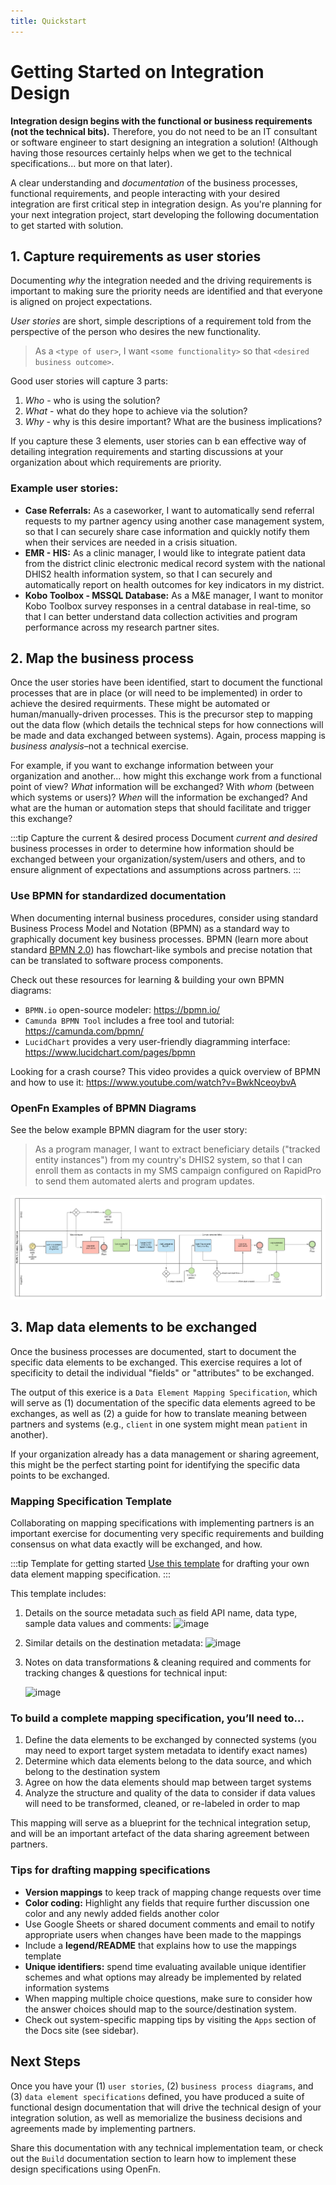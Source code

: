 ```yaml
---
title: Quickstart
---
```


# Getting Started on Integration Design

**Integration design begins with the functional or business requirements (not the
technical bits).** Therefore, you do not need to be an IT consultant or software
engineer to start designing an integration a solution! (Although having those
resources certainly helps when we get to the technical specifications... but
more on that later).

A clear understanding and _documentation_ of the business processes, functional
requirements, and people interacting with your desired integration are first
critical step in integration design. As you're planning for your next
integration project, start developing the following documentation to get started
with solution.

## 1. Capture requirements as user stories

Documenting _why_ the integration needed and the driving requirements is
important to making sure the priority needs are identified and that everyone is
aligned on project expectations.

_User stories_ are short, simple descriptions of a requirement told from the
perspective of the person who desires the new functionality.

> As a `<type of user>`, I want `<some functionality>` so that
> `<desired business outcome>`.

Good user stories will capture 3 parts:

1. _Who_ - who is using the solution?
2. _What_ - what do they hope to achieve via the solution?
3. _Why_ - why is this desire important? What are the business implications?

If you capture these 3 elements, user stories can b ean effective way of
detailing integration requirements and starting discussions at your organization
about which requirements are priority.

### Example user stories:

- **Case Referrals:** As a caseworker, I want to automatically send referral
  requests to my partner agency using another case management system, so that I
  can securely share case information and quickly notify them when their
  services are needed in a crisis situation.
- **EMR - HIS:** As a clinic manager, I would like to integrate patient data
  from the district clinic electronic medical record system with the national
  DHIS2 health information system, so that I can securely and automatically
  report on health outcomes for key indicators in my district.
- **Kobo Toolbox - MSSQL Database:** As a M&E manager, I want to monitor Kobo
  Toolbox survey responses in a central database in real-time, so that I can
  better understand data collection activities and program performance across my
  research partner sites.

## 2. Map the business process

Once the user stories have been identified, start to document the functional
processes that are in place (or will need to be implemented) in order to achieve
the desired requirments. These might be automated or human/manually-driven
processes. This is the precursor step to mapping out the data flow (which
details the technical steps for how connections will be made and data exchanged
between systems). Again, process mapping is _business analysis_–not a technical
exercise.

For example, if you want to exchange information between your organization and
another... how might this exchange work from a functional point of view? _What_
information will be exchanged? With _whom_ (between which systems or users)?
_When_ will the information be exchanged? And what are the human or automation
steps that should facilitate and trigger this exchange?

:::tip Capture the current & desired process
Document _current and desired_ business processes in order to determine
how information should be exchanged between your organization/system/users and
others, and to ensure alignment of expectations and assumptions across partners.
:::

### Use BPMN for standardized documentation

When documenting internal business procedures, consider using standard Business
Process Model and Notation (BPMN) as a standard way to graphically document key
business processes. BPMN (learn more about standard
[BPMN 2.0](https://www.omg.org/spec/BPMN/2.0/)) has flowchart-like symbols and
precise notation that can be translated to software process components.

Check out these resources for learning & building your own BPMN diagrams:

- `BPMN.io` open-source modeler: https://bpmn.io/
- `Camunda BPMN Tool` includes a free tool and tutorial:
  https://camunda.com/bpmn/
- `LucidChart` provides a very user-friendly diagramming interface:
  https://www.lucidchart.com/pages/bpmn

Looking for a crash course? This video provides a quick overview of BPMN and how
to use it: https://www.youtube.com/watch?v=BwkNceoybvA

### OpenFn Examples of BPMN Diagrams

See the below example BPMN diagram for the user story:

> As a program manager, I want to extract beneficiary details ("tracked entity instances") from my country's DHIS2 system, so that I can enroll them as contacts in my SMS campaign configured on RapidPro to send them automated alerts and program updates.

<img src="/img/sample-bpmn.png" url />

## 3. Map data elements to be exchanged
Once the business processes are documented, start to document the specific data elements to be exchanged. This exercise requires a lot of specificity to detail the individual "fields" or "attributes" to be exchanged.  

The output of this exerice is a `Data Element Mapping Specification`, which will serve as (1) documentation of the specific data elements agreed to be exchanges, as well as (2) a guide for how to translate meaning between partners and systems (e.g., `client` in one system might mean `patient` in another). 

If your organization already has a data management or sharing agreement, this might be the perfect starting point for identifying the specific data points to be exchanged. 

### Mapping Specification Template
Collaborating on mapping specifications with implementing partners is an important exercise for documenting very specific requirements and building consensus on what data exactly will be exchanged, and how. 

:::tip Template for getting started
[Use this template](https://docs.google.com/spreadsheets/d/1IqTIgOzyOztEevXbgY_4uE8Y8tiHXufZXx-IyJZase0/edit?usp=sharing) for drafting your own data element mapping specification. 
:::

This template includes:

1. Details on the source metadata such as field API name, data type, sample data values and comments:
   ![image](https://user-images.githubusercontent.com/80456839/130796010-fe900c03-1bff-40c0-9263-c29e22d9191f.png)
2. Similar details on the destination metadata:
   ![image](https://user-images.githubusercontent.com/80456839/130796087-67b0359d-207a-4169-aa88-6609572b2561.png)
3. Notes on data transformations & cleaning required and comments for tracking changes & questions for technical input:

   ![image](https://user-images.githubusercontent.com/80456839/130796170-2e29a997-9b41-44f7-ac60-79375d096cc9.png)

### To build a complete mapping specification, you’ll need to...

1. Define the data elements to be exchanged by connected systems (you may need to export target system metadata to identify exact names)
2. Determine which data elements belong to the data source, and which belong to the destination system
3. Agree on how the data elements should map between target systems
4. Analyze the structure and quality of the data to consider if data values will need to be transformed, cleaned, or re-labeled in order to map

This mapping will serve as a blueprint for the technical integration setup, and will be an important artefact of the data sharing agreement between partners. 


### Tips for drafting mapping specifications

- **Version mappings** to keep track of mapping change requests over time
- **Color coding:** Highlight any fields that require further discussion one
  color and any newly added fields another color
- Use Google Sheets or shared document comments and email to notify appropriate users when changes
  have been made to the mappings
- Include a **legend/README** that explains how to use the mappings template
- **Unique identifiers:** spend time evaluating available unique identifier
  schemes and what options may already be implemented by related information
  systems
- When mapping multiple choice questions, make sure to consider how the answer
  choices should map to the source/destination system.
- Check out system-specific mapping tips by visiting the `Apps` section of the
  Docs site (see sidebar).

## Next Steps
Once you have your (1) `user stories`, (2) `business process diagrams`, and (3) `data element specifications` defined, you have produced a suite of functional design documentation that will drive the technical design of your integration solution, as well as memorialize the business decisions and agreements made by implementing partners. 

Share this documentation with any technical implementation team, or check out the `Build` documentation section to learn how to implement these design specifications using OpenFn. 

